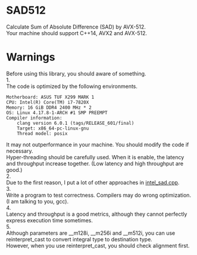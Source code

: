# SAD512
Calculate Sum of Absolute Difference (SAD) by AVX-512.<br>
Your machine should support C++14, AVX2 and AVX-512.

# Warnings
Before using this library, you should aware of something.<br>
1.<br>
The code is optimized by the following environments.<br>
```
Motherboard: ASUS TUF X299 MARK 1
CPU: Intel(R) Core(TM) i7-7820X
Memory: 16 GiB DDR4 2400 MHz * 2
OS: Linux 4.17.8-1-ARCH #1 SMP PREEMPT
Compiler information:
	clang version 6.0.1 (tags/RELEASE_601/final)
	Target: x86_64-pc-linux-gnu
	Thread model: posix
```
It may not outperformance in your machine. You should modify the code if necessary.<br>
Hyper-threading should be carefully used. When it is enable, the latency and throughput increase together. (Low latency and high throughput are good.)<br>
2.<br>
Due to the first reason, I put a lot of other approaches in [intel_sad.cpp](https://github.com/Fdhvdu/SAD-512/blob/master/src/intel_sad.cpp).<br>
3.<br>
Write a program to test correctness. Compilers may do wrong optimization. (I am talking to you, gcc).<br>
4.<br>
Latency and throughput is a good metrics, although they cannot perfectly express execution time sometimes.<br>
5.<br>
Although parameters are __m128i, __m256i and __m512i, you can use reinterpret_cast to convert integral type to destination type.<br>
However, when you use reinterpret_cast, you should check alignment first.
